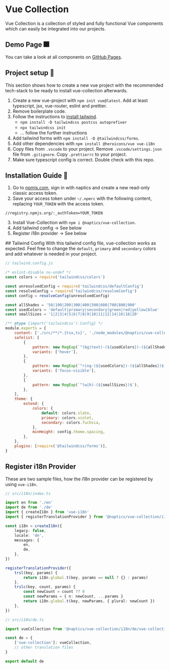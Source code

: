 # Vue Collection

Vue Collection is a collection of styled and fully functional Vue components which can easily be integrated into our projects.

## Demo Page 🎆

You can take a look at all components on [GitHub Pages](https://naptics.github.io/vue-collection/).

## Project setup 🚧

This section shows how to create a new vue project with the recommended tech-stack to be ready to install vue-collection afterwards.

1. Create a new vue-project with `npm init vue@latest`. Add at least typescript, jsx, vue-router, eslint and prettier.
2. Remove boilerplate code.
3. Follow the instructions to [install tailwind](https://tailwindcss.com/docs/installation/using-postcss).
    - `npm install -D tailwindcss postcss autoprefixer`
    - `npx tailwindcss init`
    - ... follow the further instructions
4. Add tailwind forms with `npm install -D @tailwindcss/forms`.
5. Add other dependencies with `npm install @heroicons/vue vue-i18n`
6. Copy files from `.vscode` to your project. Remove `.vscode/settings.json` file from `.gitignore`. Copy `.prettierrc` to your project.
7. Make sure typescript config is correct. Double check with this repo.

## Installation Guide 🔨

1. Go to [npmjs.com](https://npmjs.com), sign in with naptics and create a new read-only classic access token.
2. Save your access token under `~/.npmrc` with the following content, replacing `YOUR_TOKEN` with the access token.

```
//registry.npmjs.org/:_authToken=YOUR_TOKEN
```

3. Install Vue-Collection with `npm i @naptics/vue-collection`.
4. Add tailwind config -> See below
5. Register i18n provider -> See below

## Tailwind Config
With this tailwind config file, vue-collection works as expected. Feel free to change the `default`, `primary` and `secondary` colors and add whatever is needed in your project.

```js
// tailwind.config.js

/* eslint-disable no-undef */
const colors = require('tailwindcss/colors')

const unresolvedConfig = require('tailwindcss/defaultConfig')
const resolveConfig = require('tailwindcss/resolveConfig')
const config = resolveConfig(unresolvedConfig)

const allShades = '50|100|200|300|400|500|600|700|800|900'
const usedColors = 'default|primary|secondary|green|red|yellow|blue'
const smallSizes = '1|2|3|4|5|6|7|8|9|10|11|12|14|16|18|20'

/** @type {import('tailwindcss').Config} */
module.exports = {
    content: ['./src/**/*.{tsx,ts}', './node_modules/@naptics/vue-collection/**/*.{jsx,js}'],
    safelist: [
        {
            pattern: new RegExp(`^(bg|text)-(${usedColors})-(${allShades})$`),
            variants: ['hover'],
        },
        {
            pattern: new RegExp(`^ring-(${usedColors})-(${allShades})$`),
            variants: ['focus-visible'],
        },
        {
            pattern: new RegExp(`^(w|h)-(${smallSizes})$`),
        },
    ],
    theme: {
        extend: {
            colors: {
                default: colors.slate,
                primary: colors.violet,
                secondary: colors.fuchsia,
            },
            minHeight: config.theme.spacing,
        },
    },
    plugins: [require('@tailwindcss/forms')],
}
```

## Register i18n Provider

These are two sample files, how the i18n provider can be registered by using `vue-i18n`.

```ts
// src/i18n/index.ts

import en from './en'
import de from './de'
import { createI18n } from 'vue-i18n'
import { registerTranslationProvider } from '@naptics/vue-collection/i18n'

const i18n = createI18n({
    legacy: false,
    locale: 'de',
    messages: {
        en,
        de,
    },
})

registerTranslationProvider({
    trsl(key, params) {
        return i18n.global.t(key, params == null ? {} : params)
    },
    trslc(key, count, params) {
        const newCount = count ?? 0
        const newParams = { n: newCount, ...params }
        return i18n.global.t(key, newParams, { plural: newCount })
    },
})
```

```ts
// src/i18n/de.ts

import vueCollection from '@naptics/vue-collection/i18n/de/vue-collection.json'

const de = {
    ['vue-collection']: vueCollection,
    // other translation files
}

export default de
```

